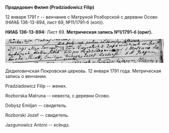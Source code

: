 **Прадедович Филип (Pradziadowicz Filip)**

12 января 1791 г -- венчание с Матруной Розборской с деревни Осово (НИАБ
136-13-894, лист 69, №11/1791-б (коп)).

**НИАБ 136-13-894:** Лист 69. **Метрическая запись №1/1791-б (ориг).**

![](./media/144fa79c155313fffb87fcf8bb7cb5263add3037.png)

Дедиловичская Покровская церковь. 12 января 1791 года. Метрическая
запись о венчании.

Pradziadowicz Filip -- жених.

Rozborska Matruna -- невеста, с деревни Осово.

Dobysz Emiljan -- свидетель.

Rozborski Jozef -- свидетель.

Jazgunowicz Antoni -- ксёндз.
